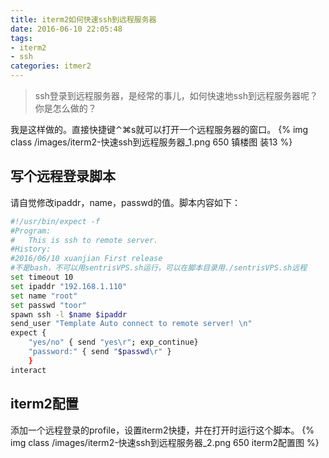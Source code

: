 ```yaml
---
title: iterm2如何快速ssh到远程服务器
date: 2016-06-10 22:05:48
tags: 
- iterm2
- ssh
categories: itmer2
---
```


> ssh登录到远程服务器，是经常的事儿，如何快速地ssh到远程服务器呢？你是怎么做的？

我是这样做的。直接快捷键⌃⌘s就可以打开一个远程服务器的窗口。
{% img class /images/iterm2-快速ssh到远程服务器_1.png 650 镇楼图 装13  %}
<!-- more -->

## 写个远程登录脚本

请自觉修改ipaddr，name，passwd的值。脚本内容如下：
``` bash
#!/usr/bin/expect -f
#Program:
#	This is ssh to remote server.
#History:
#2016/06/10 xuanjian First release
#不是bash，不可以用sentrisVPS.sh运行，可以在脚本目录用./sentrisVPS.sh远程
set timeout 10
set ipaddr "192.168.1.110"
set name "root"
set passwd "toor"
spawn ssh -l $name $ipaddr
send_user "Template Auto connect to remote server! \n"
expect {
	"yes/no" { send "yes\r"; exp_continue}
	"password:" { send "$passwd\r" }
	}
interact
```
## iterm2配置
添加一个远程登录的profile，设置iterm2快捷，并在打开时运行这个脚本。
{% img class /images/iterm2-快速ssh到远程服务器_2.png 650 iterm2配置图  %}

